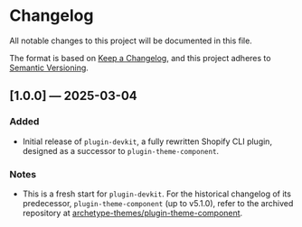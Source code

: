 # Changelog

All notable changes to this project will be documented in this file.

The format is based on [Keep a Changelog](https://keepachangelog.com/en/1.1.0/), and this project adheres to [Semantic Versioning](https://semver.org/spec/v2.0.0.html).

## [1.0.0] — 2025-03-04

### Added

- Initial release of `plugin-devkit`, a fully rewritten Shopify CLI plugin, designed as a successor to `plugin-theme-component`.

### Notes

- This is a fresh start for `plugin-devkit`. For the historical changelog of its predecessor, `plugin-theme-component` (up to v5.1.0), refer to the archived repository at [archetype-themes/plugin-theme-component](https://github.com/archetype-themes/plugin-theme-component).
